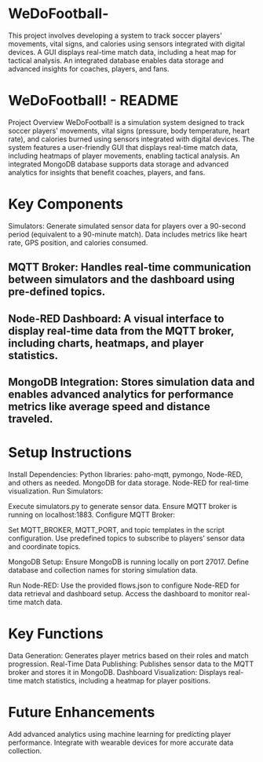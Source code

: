 # WeDoFootball-
This project involves developing a system to track soccer players' movements, vital signs, and calories using sensors integrated with digital devices. A GUI displays real-time match data, including a heat map for tactical analysis. An integrated database enables data storage and advanced insights for coaches, players, and fans.

# WeDoFootball! - README
Project Overview
WeDoFootball! is a simulation system designed to track soccer players' movements, vital signs (pressure, body temperature, heart rate), and calories burned using sensors integrated with digital devices. The system features a user-friendly GUI that displays real-time match data, including heatmaps of player movements, enabling tactical analysis. An integrated MongoDB database supports data storage and advanced analytics for insights that benefit coaches, players, and fans.

# Key Components
Simulators: Generate simulated sensor data for players over a 90-second period (equivalent to a 90-minute match). Data includes metrics like heart rate, GPS position, and calories consumed.

## MQTT Broker: Handles real-time communication between simulators and the dashboard using pre-defined topics.
## Node-RED Dashboard: A visual interface to display real-time data from the MQTT broker, including charts, heatmaps, and player statistics.
## MongoDB Integration: Stores simulation data and enables advanced analytics for performance metrics like average speed and distance traveled.

# Setup Instructions
Install Dependencies:
Python libraries: paho-mqtt, pymongo, Node-RED, and others as needed.
MongoDB for data storage.
Node-RED for real-time visualization.
Run Simulators:

Execute simulators.py to generate sensor data.
Ensure MQTT broker is running on localhost:1883.
Configure MQTT Broker:

Set MQTT_BROKER, MQTT_PORT, and topic templates in the script configuration.
Use predefined topics to subscribe to players’ sensor data and coordinate topics.

MongoDB Setup:
Ensure MongoDB is running locally on port 27017.
Define database and collection names for storing simulation data.

Run Node-RED:
Use the provided flows.json to configure Node-RED for data retrieval and dashboard setup.
Access the dashboard to monitor real-time match data.

# Key Functions
Data Generation: Generates player metrics based on their roles and match progression.
Real-Time Data Publishing: Publishes sensor data to the MQTT broker and stores it in MongoDB.
Dashboard Visualization: Displays real-time match statistics, including a heatmap for player positions.

# Future Enhancements
Add advanced analytics using machine learning for predicting player performance.
Integrate with wearable devices for more accurate data collection.

